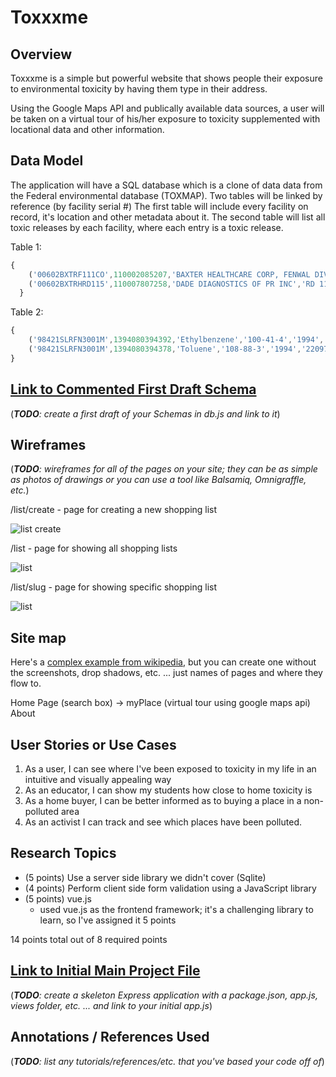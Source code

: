 # Toxxxme

## Overview

Toxxxme is a simple but powerful website that shows people their exposure to environmental toxicity by having them type in their address.

Using the Google Maps API and publically available data sources, a user will be taken on a virtual tour of his/her exposure to toxicity supplemented with locational data and other information.


## Data Model

The application will have a SQL database which is a clone of data data from the Federal environmental database (TOXMAP). Two tables will be linked by reference (by facility serial #) The first table will include every facility on record, it's location and other metadata about it. The second table will list all toxic releases by each facility, where each entry is a toxic release.


Table 1:

```javascript
{
	('00602BXTRF111CO',110002085207,'BAXTER HEALTHCARE CORP, FENWAL DIV','111 COLON ST','AGUADA','PR','00602',72003,'AGUADA','18.379830','-67.184530'),
	('00602BXTRHRD115',110007807258,'DADE DIAGNOSTICS OF PR INC','RD 115 KM 226','AGUADA','PR','00602',72003,'AGUADA','18.380797','-67.191301')
  }

```

Table 2:

```javascript
{
	('98421SLRFN3001M',1394080394392,'Ethylbenzene','100-41-4','1994','4290.00000000000000000','',NULL,NULL,NULL,NULL),
	('98421SLRFN3001M',1394080394378,'Toluene','108-88-3','1994','22097.00000000000000000','',NULL,NULL,NULL,NULL)
}
```


## [Link to Commented First Draft Schema](db.js) 

(___TODO__: create a first draft of your Schemas in db.js and link to it_)

## Wireframes

(___TODO__: wireframes for all of the pages on your site; they can be as simple as photos of drawings or you can use a tool like Balsamiq, Omnigraffle, etc._)

/list/create - page for creating a new shopping list

![list create](documentation/list-create.png)

/list - page for showing all shopping lists

![list](documentation/list.png)

/list/slug - page for showing specific shopping list

![list](documentation/list-slug.png)

## Site map

Here's a [complex example from wikipedia](https://upload.wikimedia.org/wikipedia/commons/2/20/Sitemap_google.jpg), but you can create one without the screenshots, drop shadows, etc. ... just names of pages and where they flow to.

Home Page (search box) -> myPlace (virtual tour using google maps api)
About

## User Stories or Use Cases


1. As a user, I can see where I've been exposed to toxicity in my life in an intuitive and visually appealing way
2. As an educator, I can show my students how close to home toxicity is
3. As a home buyer, I can be better informed as to buying a place in a non-polluted area
4. As an activist I can track and see which places have been polluted.

## Research Topics


* (5 points) Use a server side library we didn't cover (Sqlite)
* (4 points) Perform client side form validation using a JavaScript library
* (5 points) vue.js
    * used vue.js as the frontend framework; it's a challenging library to learn, so I've assigned it 5 points

14 points total out of 8 required points 


## [Link to Initial Main Project File](./documentation/server.js) 

(___TODO__: create a skeleton Express application with a package.json, app.js, views folder, etc. ... and link to your initial app.js_)

## Annotations / References Used

(___TODO__: list any tutorials/references/etc. that you've based your code off of_)

